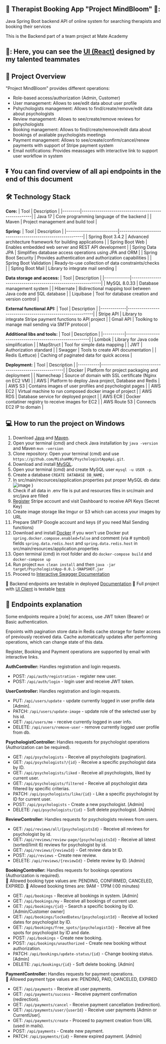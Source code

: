 ## :brain: **Therapist Booking App "Project MindBloom"** 💮:

Java Spring Boot backend API of online system for searching therapists and booking their services

This is the Backend part of a team project at Mate Academy
 
## 🎨: Here, you can see the [UI (React)](https://github.com/taniavozniuk/Psychologist-Search-Service) designed by my talented teammates

## :mag_right: **Project Overview**

"Project MindBloom" provides different operations:
- Role-based access/authorization (Admin, Customer) 
- User management: Allows to see/edit data about user profile
- Pshychologists management: Allows to find/create/remove/edit data about psychologists
- Review management: Allows to see/create/remove reviews for pshychologists
- Booking management: Allows to find/create/remove/edit data about bookings of avaliable psychologists meetings
- Payment management: Allows to see/create/confirm/cancel/renew payments with support of Stripe payment system
- Email notifications: Provides meassages with interactive link to support user workflow in system

## ⏬ You can find overview of all api endpoints in the end of this document

## :hammer_and_wrench: **Technology Stack**
**Core:**
| Tool    | Description                                         |
|---------|-----------------------------------------------------|
| Java 17 | Core programming language of the backend            |
| Maven   | Project management and build tool                   |

**Spring:**
| Tool                     | Description                                                |
|--------------------------|------------------------------------------------------------|
| Spring Boot 3.4.2     | Advanced architecture framework for building applications     |
| Spring Boot Web      | Enables embedded web server and REST API development           |
| Spring Data JPA     | Simplifies database access operations using JPA and ORM         |
| Spring Boot Security   | Provides authentication and authorization capabilities       |
| Spring Boot Validation | Ready-to-use collection of data constraints/checks           |
| Spting Boot Mail       | Library to integrate mail sending                      |

**Data storage and access:**
| Tool        | Description                                                   |
|-------------|---------------------------------------------------------------|
| MySQL 8.0.33 | Database management system                                   |
| Hibernate   | Bidirectional mapping tool between Java code and SQL database |
| Liquibase   | Tool for database creation and version control                |

**External functional API:**
| Tool        | Description                                                |
|-------------|------------------------------------------------------------|
| Stripe API | Library to integrate Stripe payment functions to API project |
| Gmail API  | Toolking to manage mail sending via SMTP protocol  |    

**Additional libs and tools:**
 | Tool      | Description                                              |
|-----------|-----------------------------------------------------------|
| Lombok    | Library for Java code simplification                      |
| MapStruct | Tool for simple data mapping                              |
| JWT       | Authorization standard                                    |
| Swagger   | Tools to create API documentation                         |
| Redis (Lettuce) | Caching of paginated data for quick access          |

**Deployment:**
| Tool      | Description                                               |
|-----------|-----------------------------------------------------------|
| Docker    | Platform for project packaging and deployment             |
| Namecheap | Source of domain with SSL certificate (Nginx on EC2 VM)   |
| AWS       | Platform to deploy Java project, Database and Redis       |
| AWS S3    | Contains images of user profiles and psychologist pages   |
| AWS EC2   | Virtual machine to run composed docker image of project   | 
| AWS RDS   | Database service for deployed project                     | 
| AWS ECR | Docker contatiner registry to receive images for EC2        | 
| AWS Route 53 | Connects EC2 IP to domain                              | 

## :computer: **How to run the project on Windows**
1. Download [Java](https://www.oracle.com/java/technologies/javase/jdk17-archive-downloads.html) and [Maven](https://maven.apache.org/install.html).
2. Open your terminal (cmd) and check Java installation by `java -version` and Maven `mvn -version`
3. Clone repository: Open your terminal (cmd) and use `https://github.com/MishaHMK/PsychologistAppApi.git`.
4. Download and install [MySQL](https://dev.mysql.com/downloads/installer/).
5. Open your terminal (cmd) and create MySQL user `mysql -u USER -p`.
6. Create a database `CREATE DATABASE DB_NAME;`
7. In src/main/recources/application.properties put proper MySQL db data:
  ![image](https://github.com/user-attachments/assets/c8973069-6f6c-429b-ba80-44a534d198a9)
)
8. Check if all data in .env file is put and resources files in src/main and src/java are filled
9. [Register](https://docs.stripe.com/)  Stripe account and visit Dashboard to receive API Keys (Secret Key)
10. Create image storage like Imgur or S3 which can access your images by URL
11. Prepare SMTP Google account and keys (if you need Mail Sending functions)
12. Download and install [Docker](https://www.docker.com/) if you won't use Docker
   put `spring.docker.compose.enabled=false` and comment (via # symbol) fields `spring.data.redis.host` 
   and `spring.data.redis.host` in src/main/resources/application.properties
13. Open terminal (cmd) in root folder and do `docker-compose build` and `docker-compose up`
14. Run project `mvn clean install` and then `java -jar target/PsychologistApp-0.0.1-SNAPSHOT.jar`
15. Proceed to [Interactive Swagger Documentation](http://localhost:8080/api/swagger-ui/index.html)

🔸 Backend endpoints are testable in deployed [Documentation](https://www.mindbloom-api.store/api/swagger-ui/index.html#/)
🔸 Full project with [UI Client](https://github.com/taniavozniuk/Psychologist-Search-Service) is testable [here](https://taniavozniuk.github.io/Psychologist-Search-Service/#/)

## :page_facing_up: **Endpoints explanation**

Some endpoints require a [role] for access, use JWT token (Bearer) or Basic authentication.

Enpoints with pagination store data in Redis cache storage for faster access of previously received data. 
Cache automatically updates after performing operations, which can change state of this data.

Register, Booking and Payment operations are supported by email with interactive links.

**AuthController:** Handles registration and login requests.
- POST: `/api/auth/registration` - register new user.
- POST: `/api/auth/login` - login user and receive JWT token.

**UserController:** Handles registration and login requests.
- PUT: `/api/users/update` - update currently logged in user profile data [Admin].
- PATCH: `/api/users/update-image` - update role of the selected user by his id.
- GET: `/api/users/me` - receive currently logged in user info.
- DELETE: `/api/users/remove-user` - remove currently logged user profile from db.

**PsychologistController:** Handles requests for psychologist operations (Authorization can be required).  
- GET: `/api/psychologists` - Receive all psychologists (pagination).
- GET: `/api/psychologists?/{id}` - Receive a specific psychologist data by ID.
- GET: `/api/psychologists/liked` - Receive all psychologists, liked by current user. 
- GET: `/api/psychologists/filtered` - Receive all psychologist data filtered by specific criterias. 
- PATCH: `/api/psychologists/like/{id}` - Like a specific psychologist by ID for current user.
- POST: `/api/psychologists` - Create a new psychologist. [Admin]
- DELETE: `/api/psychologists/{id}` - Soft delete psychologist. [Admin]

**ReviewController:** Handles requests for psychologists reviews from users.  
- GET: `/api/reviews/all/{psychologistsId}` - Receive all reviews for psychologist by id.
- GET: `/api/reviews/review-page/{psychologistsId}` - Receive all latest (sorted/limit 6) reviews for psychologist by id.
- GET: `/api/reviews/{reviewId}` - Get review data bt ID.
- POST: `/api/reviews` - Create new review.
- DELETE: `/api/reviews/{reviewId}` - Delete review by ID. [Admin]

**BookingController:** Handles requests for bookings operations (Authorization is required).  
🔸 Allowed booking type values are: PENDING, CONFIRMED, CANCELED, EXPIRED.
🔸 Allowed booking times are: 9AM - 17PM (:00 minutes)
- GET: `/api/bookings` - Receive all bookings in system. [Admin]
- GET: `/api/bookings/my` - Receive all bookings of current user.
- GET: `/api/bookings/{id}` - Search a specific booking by ID. [Admin/Customer owner]
- GET: `/api/bookings/lockedDates/{psychologistId}` - Receive all locked dates for psychologist by ID.
- GET: `/api/bookings/free_spots/{psychologistId}` - Receive all free spots for psychologist by ID and date.
- POST: `/api/bookings` - Create new booking.
- POST: `/api/bookings/unauthorized` - Create new booking without authorization.
- PATCH: `/api/bookings/update-status/{id}` - Change booking status. [Admin]
- DELETE: `/api/bookings/{id}` - Soft delete booking. [Admin]

**PaymentController:** Handles requests for payment operations.  
🔸 Allowed payment type values are: PENDING, PAID, CANCELED, EXPIRED
- GET: `/api/payments` - Receive all user payments.
- GET: `/api/payments/success` - Receive payment confirmation (redirection).
- GET: `/api/payments/cancel` - Receive payment cancellation (redirection).
- GET: `/api/payments/user/{userId}` - Receive user payments [Admin or CurrentUser].
- GET: `/api/payments/create` - Proceed to payment creation from URL (used in mails).
- POST: `/api/payments` - Create new payment.
- PATCH: `/api/payments/{id}` - Renew expired payment. [Admin]
